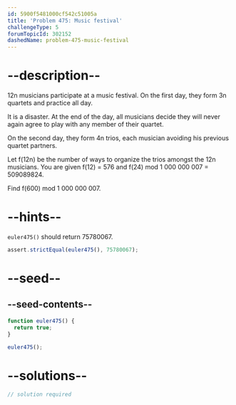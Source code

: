 ```yaml
---
id: 5900f5481000cf542c51005a
title: 'Problem 475: Music festival'
challengeType: 5
forumTopicId: 302152
dashedName: problem-475-music-festival
---
```


# --description--

12n musicians participate at a music festival. On the first day, they form 3n quartets and practice all day.

It is a disaster. At the end of the day, all musicians decide they will never again agree to play with any member of their quartet.

On the second day, they form 4n trios, each musician avoiding his previous quartet partners.

Let f(12n) be the number of ways to organize the trios amongst the 12n musicians. You are given f(12) = 576 and f(24) mod 1 000 000 007 = 509089824.

Find f(600) mod 1 000 000 007.

# --hints--

`euler475()` should return 75780067.

```js
assert.strictEqual(euler475(), 75780067);
```

# --seed--

## --seed-contents--

```js
function euler475() {
  return true;
}

euler475();
```

# --solutions--

```js
// solution required
```
